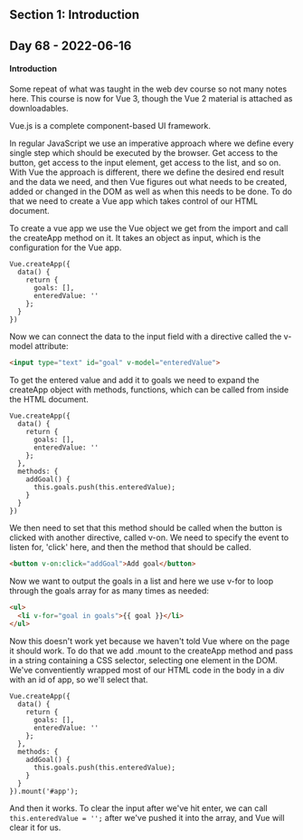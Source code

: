 ## Section 1: Introduction

## Day 68 - 2022-06-16

#### <b>Introduction</b>

Some repeat of what was taught in the web dev course so not many notes here. This course is now for Vue 3, though the Vue 2 material is attached as downloadables.

Vue.js is a complete component-based UI framework.

In regular JavaScript we use an imperative approach where we define every single step which should be executed by the browser. Get access to the button, get access to the input element, get access to the list, and so on. With Vue the approach is different, there we define the desired end result and the data we need, and then Vue figures out what needs to be created, added or changed in the DOM as well as when this needs to be done. To do that we need to create a Vue app which takes control of our HTML document.

To create a vue app we use the Vue object we get from the import and call the createApp method on it. It takes an object as input, which is the configuration for the Vue app.

```JS
Vue.createApp({
  data() {
    return {
      goals: [],
      enteredValue: ''
    };
  }
})
```

Now we can connect the data to the input field with a directive called the v-model attribute:

```HTML
<input type="text" id="goal" v-model="enteredValue">
```

To get the entered value and add it to goals we need to expand the createApp object with methods, functions, which can be called from inside the HTML document.

```JS
Vue.createApp({
  data() {
    return {
      goals: [],
      enteredValue: ''
    };
  },
  methods: {
    addGoal() {
      this.goals.push(this.enteredValue);
    }
  }
})
```

We then need to set that this method should be called when the button is clicked with another directive, called v-on. We need to specify the event to listen for, 'click' here, and then the method that should be called.

```HTML
<button v-on:click="addGoal">Add goal</button>
```

Now we want to output the goals in a list and here we use v-for to loop through the goals array for as many times as needed:

```HTML
<ul>
  <li v-for="goal in goals">{{ goal }}</li>
</ul>
```

Now this doesn't work yet because we haven't told Vue where on the page it should work. To do that we add .mount to the createApp method and pass in a string containing a CSS selector, selecting one element in the DOM. We've conventiently wrapped most of our HTML code in the body in a div with an id of app, so we'll select that.

```JS
Vue.createApp({
  data() {
    return {
      goals: [],
      enteredValue: ''
    };
  },
  methods: {
    addGoal() {
      this.goals.push(this.enteredValue);
    }
  }
}).mount('#app');
```

And then it works. To clear the input after we've hit enter, we can call `this.enteredValue = '';` after we've pushed it into the array, and Vue will clear it for us.
